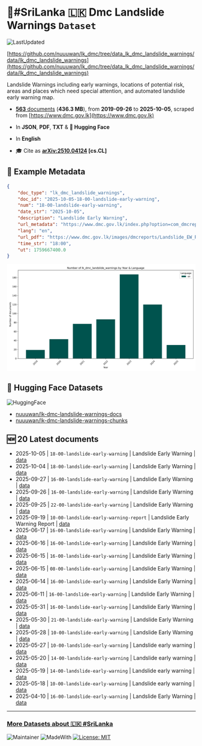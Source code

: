 # 🗻#SriLanka 🇱🇰 Dmc Landslide Warnings `Dataset`

![LastUpdated](https://img.shields.io/badge/last_updated-2025--10--09_15:10:05-green)

[https://github.com/nuuuwan/lk_dmc/tree/data_lk_dmc_landslide_warnings/data/lk_dmc_landslide_warnings](https://github.com/nuuuwan/lk_dmc/tree/data_lk_dmc_landslide_warnings/data/lk_dmc_landslide_warnings)

Landslide Warnings including early warnings, locations of potential risk, areas and places which need special attention, and automated landslide early warning map.

- [**563** documents](https://github.com/nuuuwan/lk_dmc/tree/data_lk_dmc_landslide_warnings/data/lk_dmc_landslide_warnings) (**436.3 MB**), from **2019-09-26** to **2025-10-05**, scraped from [https://www.dmc.gov.lk](https://www.dmc.gov.lk)

- In **JSON**, **PDF**, **TXT** & **🤗 Hugging Face**

- In **English**

- 🎓 Cite as **[arXiv:2510.04124](https://arxiv.org/abs/2510.04124) [cs.CL]**

## 📝 Example Metadata

```json
{
    "doc_type": "lk_dmc_landslide_warnings",
    "doc_id": "2025-10-05-18-00-landslide-early-warning",
    "num": "18-00-landslide-early-warning",
    "date_str": "2025-10-05",
    "description": "Landslide Early Warning",
    "url_metadata": "https://www.dmc.gov.lk/index.php?option=com_dmcreports&view=reports&Itemid=276&report_type_id=5&lang=en&limitstart=0",
    "lang": "en",
    "url_pdf": "https://www.dmc.gov.lk/images/dmcreports/Landslide_EW_Report_at_1800_hrs_on_2025__1759668924.pdf",
    "time_str": "18:00",
    "ut": 1759667400.0
}
```

![Chart](https://raw.githubusercontent.com/nuuuwan/lk_dmc/refs/heads/data_lk_dmc_landslide_warnings/data/lk_dmc_landslide_warnings/docs_by_year_and_lang.png)

## 🤗 Hugging Face Datasets

![HuggingFace](https://img.shields.io/badge/-HuggingFace-FDEE21?style=for-the-badge&logo=HuggingFace)

- [nuuuwan/lk-dmc-landslide-warnings-docs](https://huggingface.co/datasets/nuuuwan/lk-dmc-landslide-warnings-docs)
- [nuuuwan/lk-dmc-landslide-warnings-chunks](https://huggingface.co/datasets/nuuuwan/lk-dmc-landslide-warnings-chunks)

## 🆕 20 Latest documents

- 2025-10-05 | `18-00-landslide-early-warning` | Landslide Early Warning | [data](https://github.com/nuuuwan/lk_dmc/tree/data_lk_dmc_landslide_warnings/data/lk_dmc_landslide_warnings/2020s/2025/2025-10-05-18-00-landslide-early-warning)
- 2025-10-04 | `18-00-landslide-early-warning` | Landslide Early Warning | [data](https://github.com/nuuuwan/lk_dmc/tree/data_lk_dmc_landslide_warnings/data/lk_dmc_landslide_warnings/2020s/2025/2025-10-04-18-00-landslide-early-warning)
- 2025-09-27 | `16-00-landslide-early-warning` | Landslide Early Warning | [data](https://github.com/nuuuwan/lk_dmc/tree/data_lk_dmc_landslide_warnings/data/lk_dmc_landslide_warnings/2020s/2025/2025-09-27-16-00-landslide-early-warning)
- 2025-09-26 | `16-00-landslide-early-warning` | Landslide Early Warning | [data](https://github.com/nuuuwan/lk_dmc/tree/data_lk_dmc_landslide_warnings/data/lk_dmc_landslide_warnings/2020s/2025/2025-09-26-16-00-landslide-early-warning)
- 2025-09-25 | `22-00-landslide-early-warning` | Landslide Early Warning | [data](https://github.com/nuuuwan/lk_dmc/tree/data_lk_dmc_landslide_warnings/data/lk_dmc_landslide_warnings/2020s/2025/2025-09-25-22-00-landslide-early-warning)
- 2025-09-19 | `10-00-landslide-early-warning-report` | Landslide Early Warning Report | [data](https://github.com/nuuuwan/lk_dmc/tree/data_lk_dmc_landslide_warnings/data/lk_dmc_landslide_warnings/2020s/2025/2025-09-19-10-00-landslide-early-w-2ed2a938)
- 2025-06-17 | `16-00-landslide-early-warning` | Landslide Early Warning | [data](https://github.com/nuuuwan/lk_dmc/tree/data_lk_dmc_landslide_warnings/data/lk_dmc_landslide_warnings/2020s/2025/2025-06-17-16-00-landslide-early-warning)
- 2025-06-16 | `16-00-landslide-early-warning` | Landslide Early Warning | [data](https://github.com/nuuuwan/lk_dmc/tree/data_lk_dmc_landslide_warnings/data/lk_dmc_landslide_warnings/2020s/2025/2025-06-16-16-00-landslide-early-warning)
- 2025-06-15 | `16-00-landslide-early-warning` | Landslide Early Warning | [data](https://github.com/nuuuwan/lk_dmc/tree/data_lk_dmc_landslide_warnings/data/lk_dmc_landslide_warnings/2020s/2025/2025-06-15-16-00-landslide-early-warning)
- 2025-06-15 | `08-00-landslide-early-warning` | Landslide Early Warning | [data](https://github.com/nuuuwan/lk_dmc/tree/data_lk_dmc_landslide_warnings/data/lk_dmc_landslide_warnings/2020s/2025/2025-06-15-08-00-landslide-early-warning)
- 2025-06-14 | `16-00-landslide-early-warning` | Landslide Early Warning | [data](https://github.com/nuuuwan/lk_dmc/tree/data_lk_dmc_landslide_warnings/data/lk_dmc_landslide_warnings/2020s/2025/2025-06-14-16-00-landslide-early-warning)
- 2025-06-11 | `16-00-landslide-early-warning` | Landslide Early Warning | [data](https://github.com/nuuuwan/lk_dmc/tree/data_lk_dmc_landslide_warnings/data/lk_dmc_landslide_warnings/2020s/2025/2025-06-11-16-00-landslide-early-warning)
- 2025-05-31 | `16-00-landslide-early-warning` | Landslide Early Warning | [data](https://github.com/nuuuwan/lk_dmc/tree/data_lk_dmc_landslide_warnings/data/lk_dmc_landslide_warnings/2020s/2025/2025-05-31-16-00-landslide-early-warning)
- 2025-05-30 | `21-00-landslide-early-warning` | Landslide Early Warning | [data](https://github.com/nuuuwan/lk_dmc/tree/data_lk_dmc_landslide_warnings/data/lk_dmc_landslide_warnings/2020s/2025/2025-05-30-21-00-landslide-early-warning)
- 2025-05-28 | `10-00-landslide-early-warning` | Landslide Early Warning | [data](https://github.com/nuuuwan/lk_dmc/tree/data_lk_dmc_landslide_warnings/data/lk_dmc_landslide_warnings/2020s/2025/2025-05-28-10-00-landslide-early-warning)
- 2025-05-27 | `10-00-landslide-early-warning` | Landslide early warning | [data](https://github.com/nuuuwan/lk_dmc/tree/data_lk_dmc_landslide_warnings/data/lk_dmc_landslide_warnings/2020s/2025/2025-05-27-10-00-landslide-early-warning)
- 2025-05-20 | `14-00-landslide-early-warning` | Landslide early warning | [data](https://github.com/nuuuwan/lk_dmc/tree/data_lk_dmc_landslide_warnings/data/lk_dmc_landslide_warnings/2020s/2025/2025-05-20-14-00-landslide-early-warning)
- 2025-05-19 | `14-00-landslide-early-warning` | Landslide early warning | [data](https://github.com/nuuuwan/lk_dmc/tree/data_lk_dmc_landslide_warnings/data/lk_dmc_landslide_warnings/2020s/2025/2025-05-19-14-00-landslide-early-warning)
- 2025-05-18 | `10-00-landslide-early-warning` | Landslide early warning | [data](https://github.com/nuuuwan/lk_dmc/tree/data_lk_dmc_landslide_warnings/data/lk_dmc_landslide_warnings/2020s/2025/2025-05-18-10-00-landslide-early-warning)
- 2025-04-10 | `16-00-landslide-early-warning` | Landslide Early Warning | [data](https://github.com/nuuuwan/lk_dmc/tree/data_lk_dmc_landslide_warnings/data/lk_dmc_landslide_warnings/2020s/2025/2025-04-10-16-00-landslide-early-warning)

---

### [More Datasets about 🇱🇰 #SriLanka](https://github.com/nuuuwan/lk_datasets)

![Maintainer](https://img.shields.io/badge/maintainer-nuuuwan-red)
![MadeWith](https://img.shields.io/badge/made_with-python-blue)
[![License: MIT](https://img.shields.io/badge/License-MIT-yellow.svg)](https://opensource.org/licenses/MIT)
